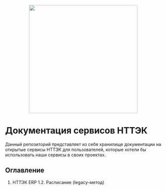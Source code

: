 <p style="text-align:center;"><img src="https://nttek.ru/bitrix/templates/nttek/images/icons/logo_full.png" style="width:350px"></p>

# Документация сервисов НТТЭК
Данный репозиторий представляет из себя хранилище документации на открытые сервисы НТТЭК для пользователей, которые хотели бы использовать наши сервисы в своих проектах.

## Оглавление

1. НТТЭК ERP
  1.2. Расписание (legacy-метод)
